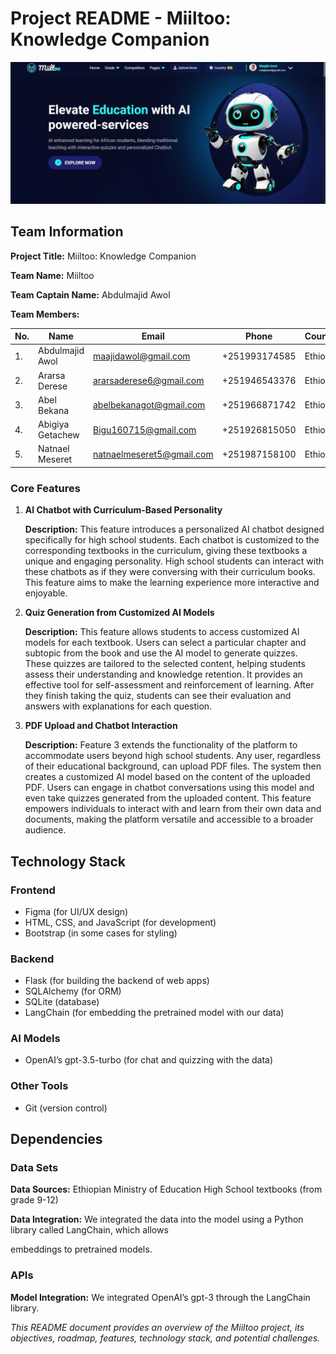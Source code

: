 # Project README - Miiltoo: Knowledge Companion

![Miiltoo Logo](src/static/img.jpg)

## Team Information

**Project Title:** Miiltoo: Knowledge Companion

**Team Name:** Miiltoo

**Team Captain Name:** Abdulmajid Awol

**Team Members:**

| No. | Name             | Email              | Phone         | Country   |
| --- | ---------------- | ------------------ | ------------- | --------- |
| 1.  | Abdulmajid Awol  | maajidawol@gmail.com| +251993174585 | Ethiopia  |
| 2.  | Ararsa Derese    | ararsaderese6@gmail.com | +251946543376 | Ethiopia |
| 3.  | Abel Bekana      | abelbekanagot@gmail.com | +251966871742 | Ethiopia |
| 4.  | Abigiya Getachew | Bigu160715@gmail.com    | +251926815050 | Ethiopia |
| 5.  | Natnael Meseret  | natnaelmeseret5@gmail.com | +251987158100 | Ethiopia |

### Core Features

1. **AI Chatbot with Curriculum-Based Personality**

   **Description:** This feature introduces a personalized AI chatbot designed specifically for high school students. Each chatbot is customized to the corresponding textbooks in the curriculum, giving these textbooks a unique and engaging personality. High school students can interact with these chatbots as if they were conversing with their curriculum books. This feature aims to make the learning experience more interactive and enjoyable.

2. **Quiz Generation from Customized AI Models**

   **Description:** This feature allows students to access customized AI models for each textbook. Users can select a particular chapter and subtopic from the book and use the AI model to generate quizzes. These quizzes are tailored to the selected content, helping students assess their understanding and knowledge retention. It provides an effective tool for self-assessment and reinforcement of learning. After they finish taking the quiz, students can see their evaluation and answers with explanations for each question.

3. **PDF Upload and Chatbot Interaction**

   **Description:** Feature 3 extends the functionality of the platform to accommodate users beyond high school students. Any user, regardless of their educational background, can upload PDF files. The system then creates a customized AI model based on the content of the uploaded PDF. Users can engage in chatbot conversations using this model and even take quizzes generated from the uploaded content. This feature empowers individuals to interact with and learn from their own data and documents, making the platform versatile and accessible to a broader audience.

## Technology Stack

### Frontend

- Figma (for UI/UX design)
- HTML, CSS, and JavaScript (for development)
- Bootstrap (in some cases for styling)

### Backend

- Flask (for building the backend of web apps)
- SQLAlchemy (for ORM)
- SQLite (database)
- LangChain (for embedding the pretrained model with our data)

### AI Models

- OpenAI’s gpt-3.5-turbo (for chat and quizzing with the data)

### Other Tools

- Git (version control)


## Dependencies 

### Data Sets

**Data Sources:** Ethiopian Ministry of Education High School textbooks (from grade 9-12)

**Data Integration:** We integrated the data into the model using a Python library called LangChain, which allows

 embeddings to pretrained models.

### APIs

**Model Integration:** We integrated OpenAI’s gpt-3 through the LangChain library.


*This README document provides an overview of the Miiltoo project, its objectives, roadmap, features, technology stack, and potential challenges.*
